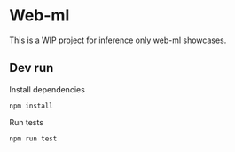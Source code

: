 # Web-ml

This is a WIP project for inference only web-ml showcases.


## Dev run

Install dependencies
```shell
npm install
```

Run tests
```shell
npm run test
```